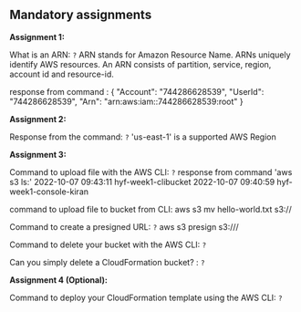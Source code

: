 ## Mandatory assignments

**Assignment 1:**

What is an ARN: `?`
ARN stands for Amazon Resource Name. ARNs uniquely identify AWS resources.
An ARN consists of partition, service, region, account id and resource-id.

response from command :
{
    "Account": "744286628539", 
    "UserId": "744286628539", 
    "Arn": "arn:aws:iam::744286628539:root"
}

**Assignment 2:**

Response from the command: `?`
'us-east-1' is a supported AWS Region


**Assignment 3:**

Command to upload file with the AWS CLI: `?`
response from command 'aws s3 ls:'
2022-10-07 09:43:11 hyf-week1-clibucket
2022-10-07 09:40:59 hyf-week1-console-kiran

command to upload file to bucket from CLI:
aws s3 mv hello-world.txt s3://<Bucket Name>

Command to create a presigned URL: `?`
aws s3 presign s3://<Bucket name>/<File name>

Command to delete your bucket with the AWS CLI: `?`

Can you simply delete a CloudFormation bucket? : `?`

**Assignment 4 (Optional):**

Command to deploy your CloudFormation template using the AWS CLI: `?`